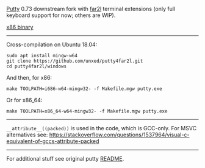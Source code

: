 
[Putty](https://www.putty.org/) 0.73 downstream fork with [far2l](https://github.com/elfmz/far2l) terminal
extensions (only full keyboard support for now; others are WIP).

[x86 binary](https://github.com/unxed/putty4far2l/raw/master/windows/putty.exe)

---

Cross-compilation on Ubuntu 18.04:
```
sudo apt install mingw-w64
git clone https://github.com/unxed/putty4far2l.git
cd putty4far2l/windows
```

And then, for x86:

`make TOOLPATH=i686-w64-mingw32- -f Makefile.mgw putty.exe`

Or for x86_64:

`make TOOLPATH=x86_64-w64-mingw32- -f Makefile.mgw putty.exe`

---

`__attribute__((packed))` is used in the code, which is GCC-only. For MSVC alternatives see:
https://stackoverflow.com/questions/1537964/visual-c-equivalent-of-gccs-attribute-packed

---

For additional stuff see original putty [README](https://github.com/unxed/putty4far2l/blob/master/README).


